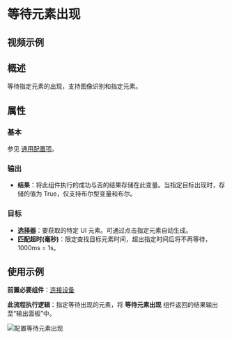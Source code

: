 # 等待元素出现

## 视频示例

## 概述

等待指定元素的出现，支持图像识别和指定元素。

## 属性

### 基本

参见 [通用配置项](../Appendix/CommonConfigurationItems.md)。

### 输出

- **结果**：将此组件执行的成功与否的结果存储在此变量。当指定目标出现时，存储的值为 True，仅支持布尔型变量和布尔。

### 目标

- **[选择器](../Appendix/Selector.md)**：要获取的特定 UI 元素。可通过点击指定元素自动生成。
- **匹配超时(毫秒)**：限定查找目标元素时间，超出指定时间后将不再等待，1000ms = 1s。

## 使用示例

**前置必要组件**：[连接设备](../PhoneAutomation/MobileConnect.md)

**此流程执行逻辑**：指定等待出现的元素，将 **等待元素出现** 组件返回的结果输出至“输出面板”中。

![配置等待元素出现](https://docimages.blob.core.chinacloudapi.cn/images/Activities/settingwaitelementappear20201224.png)
